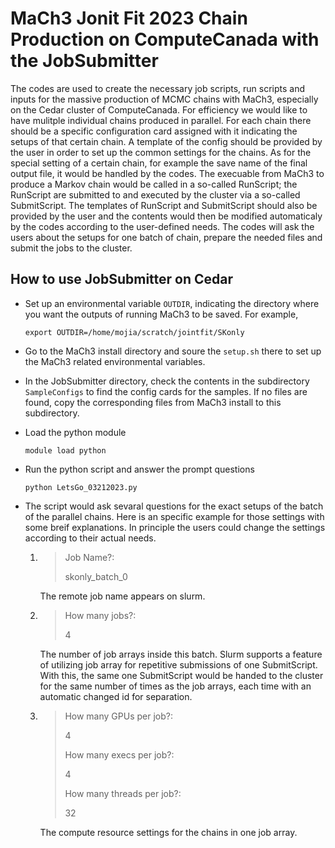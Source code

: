 # MaCh3 Jonit Fit 2023 Chain Production on ComputeCanada with the JobSubmitter

The codes are used to create the necessary job scripts, run scripts and inputs for the massive production of MCMC chains with MaCh3, especially on the Cedar cluster of ComputeCanada. For efficiency we would like to have mulitple individual chains produced in parallel. For each chain there should be a specific configuration card assigned with it indicating the setups of that certain chain. A template of the config should be provided by the user in order to set up the common settings for the chains. As for the special setting of a certain chain, for example the save name of the final output file, it would be handled by the codes. The execuable from MaCh3 to produce a Markov chain would be called in a so-called RunScript; the RunScript are submitted to and executed by the cluster via a so-called SubmitScript. The templates of RunScript and SubmitScript should also be provided by the user and the contents would then be modified automaticaly by the codes according to the user-defined needs. The codes will ask the users about the setups for one batch of chain, prepare the needed files and submit the jobs to the cluster.

## How to use JobSubmitter on Cedar

- Set up an environmental variable `OUTDIR`, indicating the directory where you want the outputs of running MaCh3 to be saved. For example,
  ```
  export OUTDIR=/home/mojia/scratch/jointfit/SKonly
  ```
- Go to the MaCh3 install directory and soure the `setup.sh` there to set up the MaCh3 related environmental variables.

- In the JobSubmitter directory, check the contents in the subdirectory `SampleConfigs` to find the config cards for the samples. If no files are found, copy the corresponding files from MaCh3 install to this subdirectory.
   
- Load the python module
  ```
  module load python
  ```
- Run the python script and answer the prompt questions
  ```
  python LetsGo_03212023.py 
  ```
- The script would ask sevaral questions for the exact setups of the batch of the parallel chains. Here is an specific example for those settings with some breif explanations. In principle the users could change the settings according to their actual needs.

   1. > Job Name?: 
      >
      > skonly_batch_0
      
      The remote job name appears on slurm.
   2. > How many jobs?:
      >
      > 4
      
      The number of job arrays inside this batch.
      Slurm supports a feature of utilizing job array for repetitive submissions of one SubmitScript. With this, the same one SubmitScript would be handed to the cluster for the same number of times as the job arrays, each time with an automatic changed id for separation.

   3. > How many GPUs per job?:
      >
      > 4
      > 
      > How many execs per job?:
      >
      > 4
      >
      > How many threads per job?:
      >
      > 32

      The compute resource settings for the chains in one job array.
     

